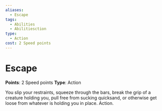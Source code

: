 ```yaml
---
aliases:
  - Escape
tags:
  - Abilities
  - Abilitiesction
type:
  - Action
cost: 2 Speed points
---
```


# Escape

**Points**: 2 Speed points
**Type**: Action

You slip your restraints, squeeze through the bars, break the grip of a creature holding you, pull free from sucking quicksand, or otherwise get loose from whatever is holding you in place. Action.
